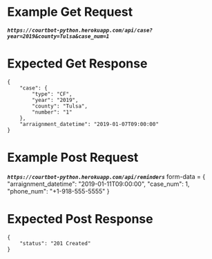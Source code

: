 # Example Get Request
***`https://courtbot-python.herokuapp.com/api/case?year=2019&county=Tulsa&case_num=1`***

# Expected Get Response
```
{
    "case": {
        "type": "CF",
        "year": "2019",
        "county": "Tulsa",
        "number": "1"
    },
    "arraignment_datetime": "2019-01-07T09:00:00"
}
```

# Example Post Request
***`https://courtbot-python.herokuapp.com/api/reminders`***
form-data = {
    "arraignment_datetime": "2019-01-11T09:00:00",
    "case_num": 1,
    "phone_num": "+1-918-555-5555"
}

# Expected Post Response
```
{
    "status": "201 Created"
}
```

